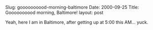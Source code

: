 Slug: goooooooood-morning-baltimore
Date: 2000-09-25
Title: Goooooooood morning, Baltimore!
layout: post

Yeah, here I am in Baltimore, after getting up at 5:00 this AM... yuck.
